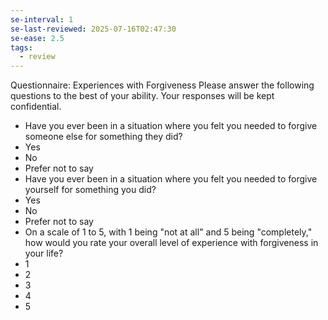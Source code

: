 ```yaml
---
se-interval: 1
se-last-reviewed: 2025-07-16T02:47:30
se-ease: 2.5
tags:
  - review
---
```

Questionnaire: Experiences with Forgiveness
Please answer the following questions to the best of your ability. Your responses will be kept
confidential.
* Have you ever been in a situation where you felt you needed to forgive someone else for
something they did?
* Yes
* No
* Prefer not to say
* Have you ever been in a situation where you felt you needed to forgive yourself for
something you did?
* Yes
* No
* Prefer not to say
* On a scale of 1 to 5, with 1 being "not at all" and 5 being "completely," how would you
rate your overall level of experience with forgiveness in your life?
* 1
* 2
* 3
* 4
* 5